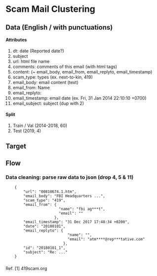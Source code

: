 # Scam Mail Clustering
## Data (English / with punctuations)

#### Attributes
1. dt: date (Reported date?)
2. subject
3. url: html file name
4. comments: comments of this email (with html tags)
5. content: (~ email_body, email_from, email_replyto, email_timestamp)
6. scam_type: types (ex. next-to-kin, 419)
7. email_body: email content (text)
8. email_from: Name <email>
9. email_replyto: <email>
10. email_timestamp: email date (ex. Fri, 31 Jan 2014 22:10:10 +0700)
11. email_subject: subject (dup with 2)

#### Split
1. Train / Val (2014-2018, 60)
2. Test (2019, 4)

## Target
## Flow
### Data cleaning: parse raw data to json (drop 4, 5 & 11)

```
	{
		"url": "00810674.1.htm",
		"email_body": "FBI Headquarters ...",
		"scam_type": "419", 
		"email_from": {
						"name": "fbi ag***t",
						"email": ""
					  },
		"email_timestamp": "31 Dec 2017 17:48:34 +0200",
		"date": "20180101",
		"email_replyto": {
							"name": "",
							"email": "atm****@rep***tative.com"
						  },
		"id": "20180101_1",
		"subject": "Re: ..."
	}

```

### 
Ref. 
[1] 419scam.org